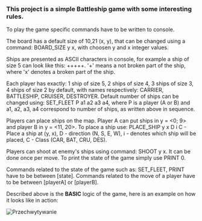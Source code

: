 <h3>This project is a simple Battleship game with some interesting rules.</h3>

To play the game specific commands have to be written to console.

The board has a default size of 10,21 (x, y), that can be changed using a command: BOARD_SIZE y x, with choosen y and x integer values.

Ships are presented as ASCII characters in console, for example a ship of size 5 can look like this: +++++. '+' means a not broken part of the ship, where 'x' denotes a broken part of the ship.

Each player has exactly: 1 ship of size 5, 2 ships of size 4, 3 ships of size 3, 4 ships of size 2 by default, with names respectively: CARRIER, BATTLESHIP, CRUISER, DESTROYER. Default number of ships can be changed using: SET_FLEET P a1 a2 a3 a4, where P is a player (A or B) and a1, a2, a3, a4 correspond to number of ships, as written above in sequence.

Players can place ships on the map. Player A can put ships in y = <0; 9> and player B in y = <11, 20>.
To place a ship use: PLACE_SHIP y x D i C - Place a ship at (y, x), D - direction (N, S, E, W), i - denotes which ship will be placed, C - Class (CAR, BAT, CRU, DES).

Players can shoot at enemy's ships using command: SHOOT y x. It can be done once per move. 
To print the state of the game simply use PRINT 0.

Commands related to the state of the game such as: SET_FLEET, PRINT have to be between [state]. Commands related to the move of a player have to be between [playerA] or [playerB]. 

Described above is the <strong>BASIC</strong> logic of the game, here is an example on how it looks like in action:


![Przechwytywanie](https://user-images.githubusercontent.com/125133223/225187785-bfb39af5-d437-4e24-b512-ff9b0d40dce3.PNG)
